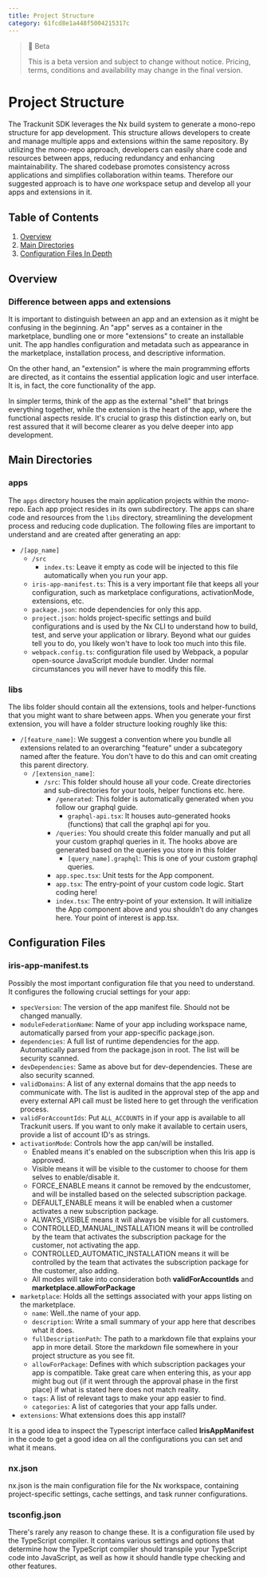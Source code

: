 ```yaml
---
title: Project Structure
category: 61fcd8e1a448f5004215317c
---
```


> 🚧 Beta
> 
> This is a beta version and subject to change without notice. Pricing, terms, conditions and availability may change in the final version.

# Project Structure
The Trackunit SDK leverages the Nx build system to generate a mono-repo structure for app development. This structure allows developers to create and manage multiple apps and extensions within the same repository. By utilizing the mono-repo approach, developers can easily share code and resources between apps, reducing redundancy and enhancing maintainability. The shared codebase promotes consistency across applications and simplifies collaboration within teams. Therefore our suggested approach is to have *one* workspace setup and develop all your apps and extensions in it.
## Table of Contents
1. [Overview](#overview)
2. [Main Directories](#main-directories)
3. [Configuration Files In Depth](#configuration-files)

## Overview
### Difference between apps and extensions
It is important to distinguish between an app and an extension as it might be confusing in the beginning.
An "app" serves as a container in the marketplace, bundling one or more "extensions" to create an installable unit. The app handles configuration and metadata such as appearance in the marketplace, installation process, and descriptive information.

On the other hand, an "extension" is where the main programming efforts are directed, as it contains the essential application logic and user interface. It is, in fact, the core functionality of the app.

In simpler terms, think of the app as the external "shell" that brings everything together, while the extension is the heart of the app, where the functional aspects reside. It's crucial to grasp this distinction early on, but rest assured that it will become clearer as you delve deeper into app development.

[comment]: <Should put an illustration that depicts the above in a simple manner>

## Main Directories
[comment]: <Visual representation of the structure (tree diagram or screenshot)>

### apps
The `apps` directory houses the main application projects within the mono-repo. Each app project resides in its own subdirectory. The apps can share code and resources from the `libs` directory, streamlining the development process and reducing code duplication. The following files are important to understand and are created after generating an app:
- `/[app_name]`
    - `/src`
        - `index.ts`: Leave it empty as code will be injected to this file automatically when you run your app. 
    - `iris-app-manifest.ts`: This is a very important file that keeps all your configuration, such as marketplace configurations, activationMode, extensions, etc.
    - `package.json`: node dependencies for only this app.
    - `project.json`: holds project-specific settings and build configurations and is used by the Nx CLI to understand how to build, test, and serve your application or library.
    Beyond what our guides tell you to do, you likely won't have to look too much into this file.
    - `webpack.config.ts`: configuration file used by Webpack, a popular open-source JavaScript module bundler. Under normal circumstances you will never have to modify this file.

### libs
The libs folder should contain all the extensions, tools and helper-functions that you might want to share between apps. When you generate your first extension, you will have a folder structure looking roughly like this:
- `/[feature_name]`: We suggest a convention where you bundle all extensions related to an overarching "feature" under a subcategory named after the feature. You don't have to do this and can omit creating this parent directory.
    - `/[extension_name]`:
        - `/src`: This folder should house all your code. Create directories and sub-directories for your tools, helper functions etc. here.
            - `/generated`: This folder is automatically generated when you follow our graphql guide.
                - `graphql-api.tsx`: It houses auto-generated hooks (functions) that call the graphql api for you.
            - `/queries`: You should create this folder manually and put all your custom graphql queries in it. The hooks above are generated based on the queries you store in this folder
                - `[query_name].graphql`: This is one of your custom graphql queries.
            - `app.spec.tsx`: Unit tests for the App component.
            - `app.tsx`: The entry-point of your custom code logic. Start coding here!
            - `index.tsx`: The entry-point of your extension. It will initialize the App component above and you shouldn't do any changes here. Your point of interest is app.tsx.




## Configuration Files
### iris-app-manifest.ts
Possibly the most important configuration file that you need to understand.
It configures the following crucial settings for your app:
-  `specVersion`: The version of the app manifest file. Should not be changed manually. 
- `moduleFederationName`: Name of your app including workspace name, automatically parsed from your app-specific package.json.
- `dependencies`: A full list of runtime dependencies for the app. Automatically parsed from the package.json in root. The list will be security scanned.
- `devDependencies`: Same as above but for dev-dependencies. These are also security scanned.
- `validDomains`: A list of any external domains that the app needs to communicate with. The list is audited in the approval step of the app and every external API call must be listed here to get through the verification process.
- `validForAccountIds`: Put `ALL_ACCOUNTS` in if your app is available to all Trackunit users. If you want to only make it available to certain users, provide a list of account ID's as strings.
- `activationMode`: Controls how the app can/will be installed.
    - Enabled means it's enabled on the subscription when this Iris app is approved.
    - Visible means it will be visible to the customer to choose for them selves to enable/disable it.
    - FORCE_ENABLE means it cannot be removed by the endcustomer, and will be installed based on the selected subscription package.
    - DEFAULT_ENABLE means it will be enabled when a customer activates a new subscription package.
    - ALWAYS_VISIBLE means it will always be visible for all customers.
    - CONTROLLED_MANUAL_INSTALLATION means it will be controlled by the team that activates the subscription package for the customer, not activating the app.
    - CONTROLLED_AUTOMATIC_INSTALLATION means it will be controlled by the team that activates the subscription package for the customer, also adding.
    - All modes will take into consideration both **validForAccountIds** and **marketplace.allowForPackage**
- `marketplace`: Holds all the settings associated with your apps listing on the marketplace.
    - `name`: Well..the name of your app.
    - `description`: Write a small summary of your app here that describes what it does.
    - `fullDescriptionPath`: The path to a markdown file that explains your app in more detail. Store the markdown file somewhere in your project structure as you see fit.
    - `allowForPackage`: Defines with which subscription packages your app is compatible. Take great care when entering this, as your app might bug out (if it went through the approval phase in the first place) if what is stated here does not match reality.
    - `tags`: A list of relevant tags to make your app easier to find.
    - `categories`: A list of categories that your app falls under.
- `extensions`: What extensions does this app install?

It is a good idea to inspect the Typescript interface called **IrisAppManifest** in the code to get a good idea on all the configurations you can set and what it means.
### nx.json
nx.json is the main configuration file for the Nx workspace, containing project-specific settings, cache settings, and task runner configurations.

### tsconfig.json
There's rarely any reason to change these. It is a configuration file used by the TypeScript compiler. It contains various settings and options
that determine how the TypeScript compiler should transpile your TypeScript code into JavaScript, 
as well as how it should handle type checking and other features.
